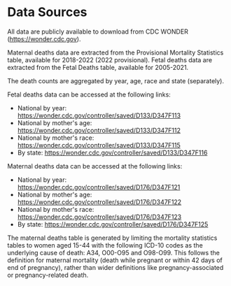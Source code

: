 # Data Sources

All data are publicly available to download from CDC WONDER (https://wonder.cdc.gov). 

Maternal deaths data are extracted from the Provisional Mortality Statistics table, available for 2018-2022 (2022 provisional). Fetal deaths data are extracted from the Fetal Deaths table, available for 2005-2021.

The death counts are aggregated by year, age, race and state (separately).

Fetal deaths data can be accessed at the following links:
- National by year: https://wonder.cdc.gov/controller/saved/D133/D347F113
- National by mother's age: https://wonder.cdc.gov/controller/saved/D133/D347F112
- National by mother's race: https://wonder.cdc.gov/controller/saved/D133/D347F115
- By state: https://wonder.cdc.gov/controller/saved/D133/D347F116

Maternal deaths data can be accessed at the following links:
- National by year: https://wonder.cdc.gov/controller/saved/D176/D347F121
- National by mother's age: https://wonder.cdc.gov/controller/saved/D176/D347F122
- National by mother's race: https://wonder.cdc.gov/controller/saved/D176/D347F123
- By state: https://wonder.cdc.gov/controller/saved/D176/D347F125

The maternal deaths table is generated by limiting the mortality statistics tables to women aged 15-44 with the following ICD-10 codes as the underlying cause of death: A34, O00-O95 and O98-O99. This follows the definition for maternal mortality (death while pregnant or within 42 days of end of pregnancy), rather than wider definitions like pregnancy-associated or pregnancy-related death.
